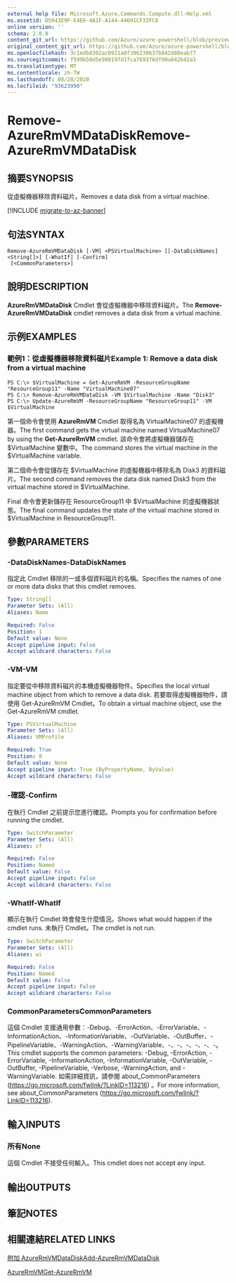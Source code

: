 ```yaml
---
external help file: Microsoft.Azure.Commands.Compute.dll-Help.xml
ms.assetid: D5943E9F-E4E6-4A1F-A144-44691CF32FC8
online version: ''
schema: 2.0.0
content_git_url: https://github.com/Azure/azure-powershell/blob/preview/src/ResourceManager/Compute/Stack/Commands.Compute/help/Remove-AzureRmVMDataDisk.md
original_content_git_url: https://github.com/Azure/azure-powershell/blob/preview/src/ResourceManager/Compute/Stack/Commands.Compute/help/Remove-AzureRmVMDataDisk.md
ms.openlocfilehash: 3c1edb8302ac0921a8f396230637b842d88eab77
ms.sourcegitcommit: f599b50d5e980197d1fca769378df90a842b42a1
ms.translationtype: MT
ms.contentlocale: zh-TW
ms.lasthandoff: 08/20/2020
ms.locfileid: "93623990"
---
```

# <span data-ttu-id="ca5cf-101">Remove-AzureRmVMDataDisk</span><span class="sxs-lookup"><span data-stu-id="ca5cf-101">Remove-AzureRmVMDataDisk</span></span>

## <span data-ttu-id="ca5cf-102">摘要</span><span class="sxs-lookup"><span data-stu-id="ca5cf-102">SYNOPSIS</span></span>
<span data-ttu-id="ca5cf-103">從虛擬機器移除資料磁片。</span><span class="sxs-lookup"><span data-stu-id="ca5cf-103">Removes a data disk from a virtual machine.</span></span>

[!INCLUDE [migrate-to-az-banner](../../includes/migrate-to-az-banner.md)]

## <span data-ttu-id="ca5cf-104">句法</span><span class="sxs-lookup"><span data-stu-id="ca5cf-104">SYNTAX</span></span>

```
Remove-AzureRmVMDataDisk [-VM] <PSVirtualMachine> [[-DataDiskNames] <String[]>] [-WhatIf] [-Confirm]
 [<CommonParameters>]
```

## <span data-ttu-id="ca5cf-105">說明</span><span class="sxs-lookup"><span data-stu-id="ca5cf-105">DESCRIPTION</span></span>
<span data-ttu-id="ca5cf-106">**AzureRmVMDataDisk** Cmdlet 會從虛擬機器中移除資料磁片。</span><span class="sxs-lookup"><span data-stu-id="ca5cf-106">The **Remove-AzureRmVMDataDisk** cmdlet removes a data disk from a virtual machine.</span></span>

## <span data-ttu-id="ca5cf-107">示例</span><span class="sxs-lookup"><span data-stu-id="ca5cf-107">EXAMPLES</span></span>

### <span data-ttu-id="ca5cf-108">範例1：從虛擬機器移除資料磁片</span><span class="sxs-lookup"><span data-stu-id="ca5cf-108">Example 1: Remove a data disk from a virtual machine</span></span>
```
PS C:\> $VirtualMachine = Get-AzureRmVM -ResourceGroupName "ResourceGroup11" -Name "VirtualMachine07" 
PS C:\> Remove-AzureRmVMDataDisk -VM $VirtualMachine -Name "Disk3"
PS C:\> Update-AzureRmVM -ResourceGroupName "ResourceGroup11" -VM $VirtualMachine
```

<span data-ttu-id="ca5cf-109">第一個命令會使用 **AzureRmVM** Cmdlet 取得名為 VirtualMachine07 的虛擬機器。</span><span class="sxs-lookup"><span data-stu-id="ca5cf-109">The first command gets the virtual machine named VirtualMachine07 by using the **Get-AzureRmVM** cmdlet.</span></span>
<span data-ttu-id="ca5cf-110">該命令會將虛擬機器儲存在 $VirtualMachine 變數中。</span><span class="sxs-lookup"><span data-stu-id="ca5cf-110">The command stores the virtual machine in the $VirtualMachine variable.</span></span>

<span data-ttu-id="ca5cf-111">第二個命令會從儲存在 $VirtualMachine 的虛擬機器中移除名為 Disk3 的資料磁片。</span><span class="sxs-lookup"><span data-stu-id="ca5cf-111">The second command removes the data disk named Disk3 from the virtual machine stored in $VirtualMachine.</span></span>

<span data-ttu-id="ca5cf-112">Final 命令會更新儲存在 ResourceGroup11 中 $VirtualMachine 的虛擬機器狀態。</span><span class="sxs-lookup"><span data-stu-id="ca5cf-112">The final command updates the state of the virtual machine stored in $VirtualMachine in ResourceGroup11.</span></span>

## <span data-ttu-id="ca5cf-113">參數</span><span class="sxs-lookup"><span data-stu-id="ca5cf-113">PARAMETERS</span></span>

### <span data-ttu-id="ca5cf-114">-DataDiskNames</span><span class="sxs-lookup"><span data-stu-id="ca5cf-114">-DataDiskNames</span></span>
<span data-ttu-id="ca5cf-115">指定此 Cmdlet 移除的一或多個資料磁片的名稱。</span><span class="sxs-lookup"><span data-stu-id="ca5cf-115">Specifies the names of one or more data disks that this cmdlet removes.</span></span>

```yaml
Type: String[]
Parameter Sets: (All)
Aliases: Name

Required: False
Position: 1
Default value: None
Accept pipeline input: False
Accept wildcard characters: False
```

### <span data-ttu-id="ca5cf-116">-VM</span><span class="sxs-lookup"><span data-stu-id="ca5cf-116">-VM</span></span>
<span data-ttu-id="ca5cf-117">指定要從中移除資料磁片的本機虛擬機器物件。</span><span class="sxs-lookup"><span data-stu-id="ca5cf-117">Specifies the local virtual machine object from which to remove a data disk.</span></span>
<span data-ttu-id="ca5cf-118">若要取得虛擬機器物件，請使用 Get-AzureRmVM Cmdlet。</span><span class="sxs-lookup"><span data-stu-id="ca5cf-118">To obtain a virtual machine object, use the Get-AzureRmVM cmdlet.</span></span>

```yaml
Type: PSVirtualMachine
Parameter Sets: (All)
Aliases: VMProfile

Required: True
Position: 0
Default value: None
Accept pipeline input: True (ByPropertyName, ByValue)
Accept wildcard characters: False
```

### <span data-ttu-id="ca5cf-119">-確認</span><span class="sxs-lookup"><span data-stu-id="ca5cf-119">-Confirm</span></span>
<span data-ttu-id="ca5cf-120">在執行 Cmdlet 之前提示您進行確認。</span><span class="sxs-lookup"><span data-stu-id="ca5cf-120">Prompts you for confirmation before running the cmdlet.</span></span>
```yaml
Type: SwitchParameter
Parameter Sets: (All)
Aliases: cf

Required: False
Position: Named
Default value: False
Accept pipeline input: False
Accept wildcard characters: False
```

### <span data-ttu-id="ca5cf-121">-WhatIf</span><span class="sxs-lookup"><span data-stu-id="ca5cf-121">-WhatIf</span></span>
<span data-ttu-id="ca5cf-122">顯示在執行 Cmdlet 時會發生什麼情況。</span><span class="sxs-lookup"><span data-stu-id="ca5cf-122">Shows what would happen if the cmdlet runs.</span></span> <span data-ttu-id="ca5cf-123">未執行 Cmdlet。</span><span class="sxs-lookup"><span data-stu-id="ca5cf-123">The cmdlet is not run.</span></span>
```yaml
Type: SwitchParameter
Parameter Sets: (All)
Aliases: wi

Required: False
Position: Named
Default value: False
Accept pipeline input: False
Accept wildcard characters: False
```

### <span data-ttu-id="ca5cf-124">CommonParameters</span><span class="sxs-lookup"><span data-stu-id="ca5cf-124">CommonParameters</span></span>
<span data-ttu-id="ca5cf-125">這個 Cmdlet 支援通用參數：-Debug、-ErrorAction、-ErrorVariable、-InformationAction、-InformationVariable、-OutVariable、-OutBuffer、-PipelineVariable、-WarningAction、-WarningVariable、-、-、-、-、-、-。</span><span class="sxs-lookup"><span data-stu-id="ca5cf-125">This cmdlet supports the common parameters: -Debug, -ErrorAction, -ErrorVariable, -InformationAction, -InformationVariable, -OutVariable, -OutBuffer, -PipelineVariable, -Verbose, -WarningAction, and -WarningVariable.</span></span> <span data-ttu-id="ca5cf-126">如需詳細資訊，請參閱 about_CommonParameters (https://go.microsoft.com/fwlink/?LinkID=113216) 。</span><span class="sxs-lookup"><span data-stu-id="ca5cf-126">For more information, see about_CommonParameters (https://go.microsoft.com/fwlink/?LinkID=113216).</span></span>

## <span data-ttu-id="ca5cf-127">輸入</span><span class="sxs-lookup"><span data-stu-id="ca5cf-127">INPUTS</span></span>

### <span data-ttu-id="ca5cf-128">所有</span><span class="sxs-lookup"><span data-stu-id="ca5cf-128">None</span></span>
<span data-ttu-id="ca5cf-129">這個 Cmdlet 不接受任何輸入。</span><span class="sxs-lookup"><span data-stu-id="ca5cf-129">This cmdlet does not accept any input.</span></span>

## <span data-ttu-id="ca5cf-130">輸出</span><span class="sxs-lookup"><span data-stu-id="ca5cf-130">OUTPUTS</span></span>

## <span data-ttu-id="ca5cf-131">筆記</span><span class="sxs-lookup"><span data-stu-id="ca5cf-131">NOTES</span></span>

## <span data-ttu-id="ca5cf-132">相關連結</span><span class="sxs-lookup"><span data-stu-id="ca5cf-132">RELATED LINKS</span></span>

[<span data-ttu-id="ca5cf-133">附加 AzureRmVMDataDisk</span><span class="sxs-lookup"><span data-stu-id="ca5cf-133">Add-AzureRmVMDataDisk</span></span>](./Add-AzureRmVMDataDisk.md)

[<span data-ttu-id="ca5cf-134">AzureRmVM</span><span class="sxs-lookup"><span data-stu-id="ca5cf-134">Get-AzureRmVM</span></span>](./Get-AzureRmVM.md)


